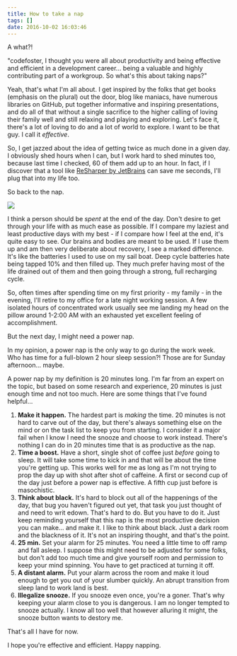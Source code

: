 ```yaml
---
title: How to take a nap
tags: []
date: 2016-10-02 16:03:46
---
```


A what?!

&quot;codefoster, I thought you were all about productivity and being effective and efficient in a development career... being a valuable and highly contributing part of a workgroup. So what&#39;s this about taking naps?&quot;

Yeah, that&#39;s what I&#39;m all about. I get inspired by the folks that get books (emphasis on the plural) out the door, blog like maniacs, have numerous libraries on GitHub, put together informative and inspiring presentations, and do all of that without a single sacrifice to the higher calling of loving their family well and still relaxing and playing and exploring. Let&#39;s face it, there&#39;s a lot of loving to do and a lot of world to explore. I want to be that guy. I call it _effective_.

So, I get jazzed about the idea of getting twice as much done in a given day. I obviously shed hours when I can, but I work hard to shed minutes too, because last time I checked, 60 of them add up to an hour. In fact, if I discover that a tool like [ReSharper by JetBrains](http://jetbrains.com/resharper) can save me seconds, I&#39;ll plug that into my life too.

So back to the nap.

![](http://codefoster.blob.core.windows.net/site/image/4ffa07ad684a49adbbae6990a69ec6fa/nap_01_1.jpg)

I think a person should be _spent_ at the end of the day. Don&#39;t desire to get through your life with as much ease as possible. If I compare my laziest and least productive days with my best - if I compare how I feel at the end, it&#39;s quite easy to see. Our brains and bodies are meant to be used. If I use them up and am then very deliberate about recovery, I see a marked difference. It&#39;s like the batteries I used to use on my sail boat. Deep cycle batteries hate being tapped 10% and then filled up. They much prefer having most of the life drained out of them and then going through a strong, full recharging cycle.

So, often times after spending time on my first priority - my family - in the evening, I&#39;ll retire to my office for a late night working session. A few isolated hours of concentrated work usually see me landing my head on the pillow around 1-2:00 AM with an exhausted yet excellent feeling of accomplishment.

But the next day, I might need a power nap.

In my opinion, a power nap is the only way to go during the work week. Who has time for a full-blown 2 hour sleep session?! Those are for Sunday afternoon... maybe.

A power nap by my definition is 20 minutes long. I&#39;m far from an expert on the topic, but based on some research and experience, 20 minutes is just enough time and not too much. Here are some things that I&#39;ve found helpful...

1.  **Make it happen.** The hardest part is&nbsp;_making_ the time. 20 minutes is not hard to carve out of the day, but there&#39;s always something else on the mind or on the task list to keep you from starting. I consider it a major fail when I know I need the snooze and choose to work instead. There&#39;s nothing I can do in 20 minutes time that is as productive as the nap.
2.  **Time a boost.** Have a short, single shot of coffee just&nbsp;_before_ going to sleep. It will take some time to kick in and that will be about the time you&#39;re getting up. This works well for me as long as I&#39;m not trying to prop the day up with shot after shot of caffeine. A first or second cup of the day just before a power nap is effective. A fifth cup just before is masochistic.&nbsp;
3.  **Think about black.** It&#39;s hard to block out all of the happenings of the day, that bug you haven&#39;t figured out yet, that task you just thought of and need to writ edown. That&#39;s hard to do. But you have to do it. Just keep reminding yourself that this nap is the most productive decision you can make... and make it. I like to think about black. Just a dark room and the blackness of it. It&#39;s not an inspiring thought, and that&#39;s the point.
4.  **25 min.** Set your alarm for 25 minutes. You need a little time to off ramp and fall asleep. I suppose this might need to be adjusted for some folks, but don&#39;t add too much time and give yourself room and permission to keep your mind spinning. You have to get practiced at turning it off.
5.  **A distant alarm.** Put your alarm across the room and make it loud enough to get you out of your slumber quickly. An abrupt transition from sleep land to work land is best.
6.  **Illegalize snooze.** If you snooze even once, you&#39;re a goner. That&#39;s why keeping your alarm close to you is dangerous. I am no longer tempted to snooze actually. I know all too well that however alluring it might, the snooze button wants to destory me.

That&#39;s all I have for now.

I hope you&#39;re effective and efficient. Happy napping.
